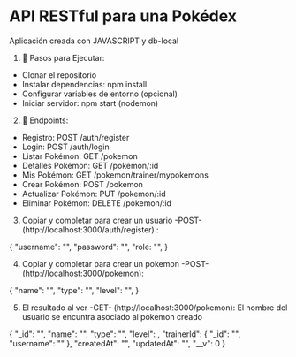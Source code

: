 # API RESTful para una Pokédex

Aplicación creada con JAVASCRIPT y db-local

1. 📝 Pasos para Ejecutar:

- Clonar el repositorio
- Instalar dependencias: npm install
- Configurar variables de entorno (opcional)
- Iniciar servidor: npm start (nodemon)

2. 🚀 Endpoints: 

- Registro: POST /auth/register
- Login: POST /auth/login
- Listar Pokémon: GET /pokemon
- Detalles Pokémon: GET /pokemon/:id
- Mis Pokémon: GET /pokemon/trainer/mypokemons
- Crear Pokémon: POST /pokemon
- Actualizar Pokémon: PUT /pokemon/:id
- Eliminar Pokémon: DELETE /pokemon/:id


3. Copiar y completar para crear un usuario -POST- (http://localhost:3000/auth/register) :

  {
      "username": "",
      "password": "",
      "role: "",
  }


4. Copiar y completar para crear un pokemon -POST- (http://localhost:3000/pokemon):

  {
    "name": "",
    "type": "",
    "level": "",
}

5. El resultado al ver -GET- (http://localhost:3000/pokemon):
El nombre del usuario se encuntra asociado al pokemon creado

{
        "_id": "",
        "name": "",
        "type": "",
        "level": ,
        "trainerId": {
            "_id": "",
            "username": ""
        },
        "createdAt": "",
        "updatedAt": "",
        "__v": 0
    }
